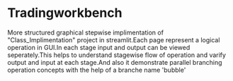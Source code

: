 # Tradingworkbench

More structured graphical stepwise implimentation of "Class_Implimentation" project in streamlit.Each page represent a logical operation in GUI.In each stage input and output can be viewed seperately.This helps to understand stagewise flow of operation and varify output and input at each stage.And also it demonstrate parallel branching operation concepts with the help of a branche name 'bubble'
